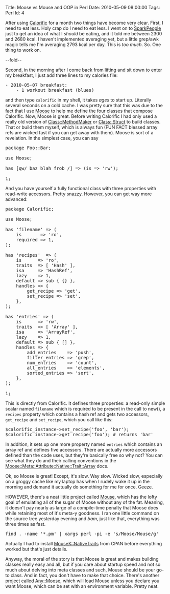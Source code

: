 Title: Moose vs Mouse and OOP in Perl
Date:  2010-05-09 08:00:00
Tags:  Perl
Id:    4

After using [Calorific][] for a month two things have become very clear. First, I need to eat less. Holy crap do I need to eat less. I went on to [SparkPeople][] just to get an idea of what I *should* be eating, and it told me between 2300 and 2680 kcal. I haven't implemented averaging yet, but a little grep/awk magic tells me I'm averaging 2793 kcal per day. This is *too much*. So. One thing to work on.

--fold--

Second, in the morning after I come back from lifting and sit down to enter my breakfast, I just add three lines to my calories file:
<pre>
- 2010-05-07 breakfast:
    - 1 workout breakfast (blues)
</pre>

and then type `calorific` in my shell, it takes *ages* to start up. Literally several seconds on a cold cache. I was pretty sure that this was due to the fact that I use [Moose][] to help me define the four classes that compose Calorific. Now, Moose is great. Before writing Calorific I had only used a really old version of [Class::MethodMaker][] or [Class::Struct][] to build classes. That or build them myself, which is always fun (FUN FACT blessed array refs are wicked fast if you can get away with them). Moose is sort of a revelation. In the simplest case, you can say
<pre>
package Foo::Bar;

use Moose;

has [qw/ baz blah frob /] => (is => 'rw');

1;
</pre>
And you have yourself a fully functional class with three properties with read-write accessors. Pretty snazzy. However, you can get way more advanced:
<pre>
package Calorific;

use Moose;

has 'filename' => (
    is       => 'ro',
    required => 1,
);

has 'recipes'  => (
    is      => 'ro',
    traits  => [ 'Hash' ],
    isa     => 'HashRef',
    lazy    => 1,
    default => sub { {} },
    handles => {
        get_recipe => 'get',
        set_recipe => 'set',
    },
);

has 'entries' => (
    is      => 'rw',
    traits  => [ 'Array' ],
    isa     => 'ArrayRef',
    lazy    => 1,
    default => sub { [] },
    handles => {
        add_entries    => 'push',
        filter_entries => 'grep',
        num_entries    => 'count',
        all_entries    => 'elements',
        sorted_entries => 'sort',
    },
);

1;
</pre>

This is directly from Calorific. It defines three properties: a read-only simple scalar named `filename` which is required to be present in the call to new(), a `recipes` property which contains a hash ref and gets two accessors, `get_recipe` and `set_recipe`, which you call like this:
<pre>
$calorific_instance->set_recipe('foo', 'bar');
$calorific_instance->get_recipe('foo'); # returns 'bar'
</pre>

In addition, it sets up one more property named `entries` which contains an array ref and defines five accessors. There are actually more accessors defined than the code uses, but they're basically free so why not? You can see what they do and their calling conventions in the [Moose::Meta::Attribute::Native::Trait::Array][] docs. 

Ok, so Moose is great! Except, it's slow. Way slow. Wicked slow, especially on a groggy cache like my laptop has when I rudely wake it up in the morning and demand it actually do something for me for once. Geeze.

HOWEVER, there's a neat little project called [Mouse][], which has the lofty goal of emulating all of the sugar of Moose without any of the fat. Meaning, it doesn't pay nearly as large of a compile-time penalty that Moose does while retaining most of it's meta-y goodness. I ran one little command on the source tree yesterday evening and *bam*, just like that, everything was three times as fast.
<pre>
find . -name '*.pm' | xargs perl -pi -e 's/Moose/Mouse/g'
</pre>
Actually I had to install [MouseX::NativeTraits][] from CPAN before everything worked but that's just details.

Anyway, the moral of the story is that Moose is great and makes building classes really easy and all, but if you care about startup speed and not so much about delving into meta classes and such, Mouse should be your go-to class. And in fact, you don't have to make that choice. There's another project called [Any::Moose][], which will load Mouse unless you declare you want Moose, which can be set with an environment variable. Pretty neat.

[SparkPeople]:          http://www.sparkpeople.com/
[Calorific]:            http://github.com/peterkeen/calorific
[Moose]:                http://search.cpan.org/dist/Moose/
[Class::MethodMaker]:   http://search.cpan.org/dist/Class-MethodMaker/
[Class::Struct]:        http://search.cpan.org/~jesse/perl-5.12.0/lib/Class/Struct.pm
[Mouse]:                http://search.cpan.org/dist/Mouse/
[MouseX::NativeTraits]: http://search.cpan.org/dist/MouseX-NativeTraits/
[Any::Moose]:           http://search.cpan.org/~sartak/Any-Moose-0.12/lib/Any/Moose.pm
[Moose::Meta::Attribute::Native::Trait::Array]: http://search.cpan.org/~flora/Moose-1.03/lib/Moose/Meta/Attribute/Native/Trait/Array.pm
